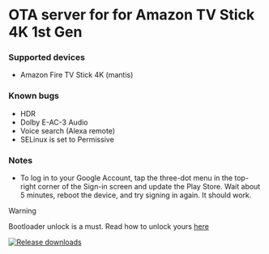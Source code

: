 # OTA server for for Amazon TV Stick 4K 1st Gen #

### Supported devices ###

- Amazon Fire TV Stick 4K (mantis)

### Known bugs ###
- HDR
- Dolby E-AC-3 Audio
- Voice search (Alexa remote)
- SELinux is set to Permissive

### Notes ###
- To log in to your Google Account, tap the three-dot menu in the top-right corner of the Sign-in screen and update the Play Store. Wait about 5 minutes, reboot the device, and try signing in again. It should work.​

> [!WARNING]
> Bootloader unlock is a must. Read how to unlock yours [here](https://xdaforums.com/t/unlock-root-twrp-unbrick-fire-tv-stick-4k-mantis.3978459/)

[![Release downloads](https://img.shields.io/github/downloads/r0rt1z2-releases/LineageOS_mantis/total.svg)](https://github.com/r0rt1z2-releases/LineageOS_mantis/releases/)
